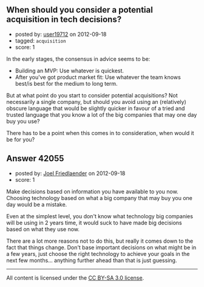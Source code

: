 ## When should you consider a potential acquisition in tech decisions?

- posted by: [user19712](https://stackexchange.com/users/-1/19712-user19712) on 2012-09-18
- tagged: `acquisition`
- score: 1

In the early stages, the consensus in advice seems to be:

- Building an MVP: Use whatever is quickest.
- After you've got product market fit: Use whatever the team knows best/is best for the medium to long term.

But at what point do you start to consider potential acquisitions? Not necessarily a single company, but should you avoid using an (relatively) obscure language that would be slightly quicker in favour of a tried and trusted language that you know a lot of the big companies that may one day buy you use?

There has to be a point when this comes in to consideration, when would it be for you?


## Answer 42055

- posted by: [Joel Friedlaender](https://stackexchange.com/users/-1/5543-joel-friedlaender) on 2012-09-18
- score: 1

Make decisions based on information you have available to you now.  Choosing technology based on what a big company that may buy you one day would be a mistake.

Even at the simplest level, you don't know what technology big companies will be using in 2 years time, it would suck to have made big decisions based on what they use now.

There are a lot more reasons not to do this, but really it comes down to the fact that things change.  Don't base important decisions on what might be in a few years, just choose the right technology to achieve your goals in the next few months... anything further ahead than that is just guessing.



---

All content is licensed under the [CC BY-SA 3.0 license](https://creativecommons.org/licenses/by-sa/3.0/).
